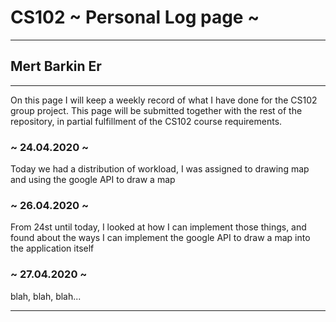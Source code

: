 # CS102 ~ Personal Log page ~
****
## Mert Barkin Er
****

On this page I will keep a weekly record of what I have done for the CS102 group project. This page will be submitted together with the rest of the repository, in partial fulfillment of the CS102 course requirements.

### ~ 24.04.2020 ~
Today we had a distribution of workload, I was assigned to drawing map and using the google API to draw a map

### ~ 26.04.2020 ~
From 24st until today, I looked at how I can implement those things, and found about the ways I can implement the google API to draw a map into the application itself

### ~ 27.04.2020 ~
blah, blah, blah...

****
